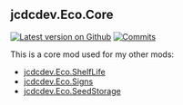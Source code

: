 ## jcdcdev.Eco.Core

[![Latest version on Github](https://badgen.net/github/tag/jcdcdev/jcdcdev.Eco.Core?label=latest)](https://github.com/jcdcdev/jcdcdev.Eco.Core/releases/latest) [![Commits](https://badgen.net/github/commits/jcdcdev/jcdcdev.Eco.Core)](https://github.com/jcdcdev/jcdcdev.Eco.Core/commits/main)

This is a core mod used for my other mods:

- [jcdcdev.Eco.ShelfLife](https://mod.io/g/eco/m/jcdcdev.Eco.Shelflife)
- [jcdcdev.Eco.Signs](https://mod.io/g/eco/m/jcdcdev.Eco.Signs)
- [jcdcdev.Eco.SeedStorage](https://mod.io/g/eco/m/jjcdcdevecoseedstorage)